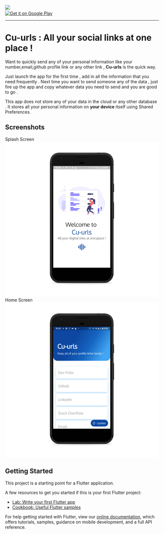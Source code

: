 ![](https://img.shields.io/badge/Awesome-Flutter-blue)<br>
<a href='https://play.google.com/store/apps/details?id=parthpanchal.my_url_app&pcampaignid=pcampaignidMKT-Other-global-all-co-prtnr-py-PartBadge-Mar2515-1'><img alt='Get it on Google Play' src='https://play.google.com/intl/en_us/badges/static/images/badges/en_badge_web_generic.png' height="50" width="150"/></a>
<hr>

# Cu-urls : All your social links at one place !

Want to quickly send any of your personal information like your number,email,github profile link or any other link , <strong>Cu-urls</strong> is the quick way.

Just launch the app for the first time , add in all the information that you need frequently .
Next time you want to send someone any of the data , just fire up the app and copy whatever data you need to send and you are good to go .

This app does not store any of your data in the cloud or any other database . It stores all your personal information on <strong>your device</strong> itself using Shared Preferences.</br>


## Screenshots

Splash Screen
![ss1](https://github.com/parthpanchal123/Cu-urls/blob/master/Screenshots/ss1.png)</br>
Home Screen
![ss1](https://github.com/parthpanchal123/Cu-urls/blob/master/Screenshots/ss2.png)



## Getting Started

This project is a starting point for a Flutter application.

A few resources to get you started if this is your first Flutter project:

- [Lab: Write your first Flutter app](https://flutter.dev/docs/get-started/codelab)
- [Cookbook: Useful Flutter samples](https://flutter.dev/docs/cookbook)

For help getting started with Flutter, view our
[online documentation](https://flutter.dev/docs), which offers tutorials,
samples, guidance on mobile development, and a full API reference.
